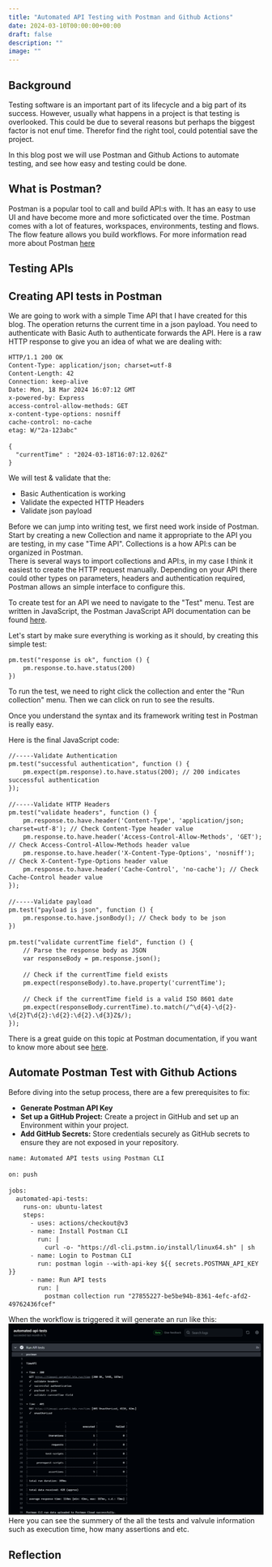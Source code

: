 ```yaml
---
title: "Automated API Testing with Postman and Github Actions"
date: 2024-03-10T00:00:00+00:00
draft: false
description: ""
image: ""
---
```


## Background 
Testing software is an important part of its lifecycle and a big part of its success. However, usually what happens in a project is that testing is overlooked. This could be due to several reasons but perhaps the biggest factor is not enuf time. Therefor find the right tool, could potential save the project.  

In this blog post we will use Postman and Github Actions to automate testing, and see how easy and testing could be done.

## What is Postman?
Postman is a popular tool to call and build API:s with. It has an easy to use UI and have become more and more soficticated over the time. Postman comes with a lot of features, workspaces, environments, testing and flows. The flow feature allows you build workflows. For more information read more about Postman [here]()
## Testing APIs


## Creating API tests in Postman
We are going to work with a simple Time API that I have created for this blog. The operation returns the current time in a json payload. You need to authenticate with Basic Auth to authenticate forwards the API. Here is a raw HTTP response to give you an idea of what we are dealing with: 
```
HTTP/1.1 200 OK
Content-Type: application/json; charset=utf-8
Content-Length: 42
Connection: keep-alive
Date: Mon, 18 Mar 2024 16:07:12 GMT
x-powered-by: Express
access-control-allow-methods: GET
x-content-type-options: nosniff
cache-control: no-cache
etag: W/"2a-123abc"

{
  "currentTime" : "2024-03-18T16:07:12.026Z"
}
```

We will test & validate that the:
- Basic Authentication is working
- Validate the expected HTTP Headers
- Validate json payload


Before we can jump into writing test, we first need work inside of Postman. 
Start by creating a new Collection and name it appropriate to the API you are testing, in my case "Time API". Collections is a how API:s can be organized in Postman.  
There is several ways to import collections and API:s, in my case I think it easiest to create the HTTP request manually. Depending on your API there could other types on parameters, headers and authentication required, Postman allows an simple interface to configure this. 

To create test for an API we need to navigate to the "Test" menu. Test are written in JavaScript, the Postman JavaScript API documentation can be found [here](https://learning.postman.com/docs/writing-scripts/script-references/script-reference-overview/).

Let's start by make sure everything is working as it should, by creating this simple test:
```
pm.test("response is ok", function () {
    pm.response.to.have.status(200)
})

```
To run the test, we need to right click the collection and enter the "Run collection" menu. Then we can click on run to see the results. 

Once you understand the syntax and its framework writing test in Postman is really easy.

Here is the final JavaScript code: 
```
//-----Validate Authentication
pm.test("successful authentication", function () {
    pm.expect(pm.response).to.have.status(200); // 200 indicates successful authentication
});

//-----Validate HTTP Headers
pm.test("validate headers", function () {
    pm.response.to.have.header('Content-Type', 'application/json; charset=utf-8'); // Check Content-Type header value
    pm.response.to.have.header('Access-Control-Allow-Methods', 'GET'); // Check Access-Control-Allow-Methods header value
    pm.response.to.have.header('X-Content-Type-Options', 'nosniff'); // Check X-Content-Type-Options header value
    pm.response.to.have.header('Cache-Control', 'no-cache'); // Check Cache-Control header value
});

//-----Validate payload
pm.test("payload is json", function () {
    pm.response.to.have.jsonBody(); // Check body to be json
})

pm.test("validate currentTime field", function () {
    // Parse the response body as JSON
    var responseBody = pm.response.json();

    // Check if the currentTime field exists
    pm.expect(responseBody).to.have.property('currentTime');

    // Check if the currentTime field is a valid ISO 8601 date
    pm.expect(responseBody.currentTime).to.match(/^\d{4}-\d{2}-\d{2}T\d{2}:\d{2}:\d{2}.\d{3}Z$/);
});
```

There is a great guide on this topic at Postman documentation, if you want to know more about see [here]().

## Automate Postman Test with Github Actions
Before diving into the setup process, there are a few prerequisites to fix:
- __Generate Postman API Key__
- __Set up a GitHub Project:__ Create a project in GitHub and set up an Environment within your project.
- __Add GitHub Secrets:__ Store credentials securely as GitHub secrets to ensure they are not exposed in your repository.

```
name: Automated API tests using Postman CLI

on: push

jobs:
  automated-api-tests:
    runs-on: ubuntu-latest
    steps:
      - uses: actions/checkout@v3
      - name: Install Postman CLI
        run: |
          curl -o- "https://dl-cli.pstmn.io/install/linux64.sh" | sh
      - name: Login to Postman CLI
        run: postman login --with-api-key ${{ secrets.POSTMAN_API_KEY }}
      - name: Run API tests
        run: |
          postman collection run "27855227-be5be94b-8361-4efc-afd2-49762436fcef"
```

When the workflow is triggered it will generate an run like this:
![postman1.png](postman1.png)
Here you can see the summery of the all the tests and valvule information such as execution time, how many assertions and etc.

## Reflection